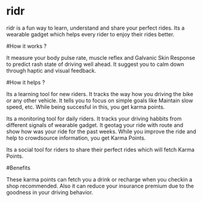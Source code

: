 # ridr

ridr is a fun way to learn, understand and share your perfect rides. Its a wearable gadget which helps every rider to enjoy their rides better.

#How it works ?

It measure your body pulse rate, muscle reflex and Galvanic Skin Response to predict rash state of driving well ahead. It suggest you to calm down through haptic and visual feedback. 

#How it helps ?

Its a learning tool for new riders. It tracks the way how you driving the bike or any other vehicle. It tells you to focus on simple goals like Maintain slow speed, etc. While being succesful in this, you get karma points. 

Its a monitoring tool for daily riders. It tracks your driving habbits from different signals of wearable gadget. It geotag your ride with route and show how was your ride for the past weeks. While you improve the ride and help to crowdsource information, you get Karma Points. 

Its a social tool for riders to share their perfect rides which will fetch Karma Points. 

#Benefits

These karma points can fetch you a drink or recharge when you checkin a shop recommended. Also it can reduce your insurance premium due to the goodness in your driving behavior.

